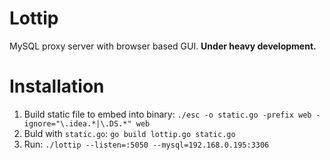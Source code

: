 # Lottip

MySQL proxy server with browser based GUI.
**Under heavy development.**

# Installation

1) Build static file to embed into binary: `./esc -o static.go -prefix web -ignore="\.idea.*|\.DS.*" web`
2) Buld with `static.go`: `go build lottip.go static.go`
3) Run: `./lottip --listen=:5050 --mysql=192.168.0.195:3306`
